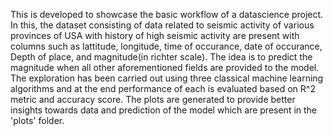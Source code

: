 This is developed to showcase the basic workflow of a datascience project. 
In this, the dataset consisting of data related to seismic activity of various provinces of USA with history of high seismic activity are present with columns such as lattitude, longitude, time of occurance, date of occurance, Depth of place, and magnitude(in richter scale). The idea is to predict the magnitude when all other aforementioned fields are provided to the model.
The exploration has been carried out using three classical machine learning algorithms and at the end performance of each is evaluated based on R^2 metric and accuracy score.
The plots are generated to provide better insights towards data and prediction of the model which are present in the 'plots' folder.
